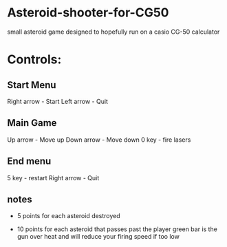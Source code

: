 # Asteroid-shooter-for-CG50
small asteroid game designed to hopefully run on a casio CG-50 calculator
# Controls:
## Start Menu
Right arrow - Start
Left arrow - Quit

## Main Game
Up arrow - Move up
Down arrow - Move down
0 key - fire lasers

## End menu
5 key - restart
Right arrow - Quit

## notes
+ 5 points for each asteroid destroyed
- 10 points for each asteroid that passes past the player
green bar is the gun over heat and will reduce your firing speed if too low

